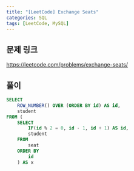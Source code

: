```yaml
---
title: "[LeetCode] Exchange Seats"
categories: SQL
tags: [LeetCode, MySQL]
---
```


## 문제 링크

<https://leetcode.com/problems/exchange-seats/>

## 풀이

```sql
SELECT 
    ROW_NUMBER() OVER (ORDER BY id) AS id, 
    student 
FROM (
    SELECT 
        IF(id % 2 = 0, id - 1, id + 1) AS id, 
        student 
    FROM 
        seat 
    ORDER BY 
        id
    ) AS x
```